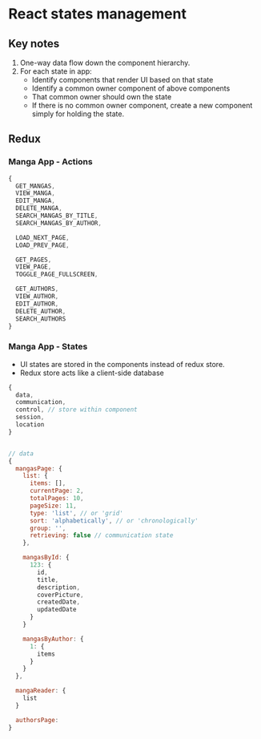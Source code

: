 # React states management

## Key notes

1. One-way data flow down the component hierarchy.
2. For each state in app:
    - Identify components that render UI based on that state
    - Identify a common owner component of above components
    - That common owner should own the state
    - If there is no common owner component, create a new component simply for holding the state.

## Redux

### Manga App - Actions

```js
{
  GET_MANGAS,
  VIEW_MANGA,
  EDIT_MANGA,
  DELETE_MANGA,
  SEARCH_MANGAS_BY_TITLE,
  SEARCH_MANGAS_BY_AUTHOR,

  LOAD_NEXT_PAGE,
  LOAD_PREV_PAGE,

  GET_PAGES,
  VIEW_PAGE,
  TOGGLE_PAGE_FULLSCREEN,

  GET_AUTHORS,
  VIEW_AUTHOR,
  EDIT_AUTHOR,
  DELETE_AUTHOR,
  SEARCH_AUTHORS
}
```

### Manga App - States

- UI states are stored in the components instead of redux store.
- Redux store acts like a client-side database

```javascript
{
  data,
  communication,
  control, // store within component
  session,
  location
}


// data
{
  mangasPage: {
    list: {
      items: [],
      currentPage: 2,
      totalPages: 10,
      pageSize: 11,
      type: 'list', // or 'grid'
      sort: 'alphabetically', // or 'chronologically'
      group: '',
      retrieving: false // communication state
    },

    mangasById: {
      123: {
        id,
        title,
        description,
        coverPicture,
        createdDate,
        updatedDate
      }
    }

    mangasByAuthor: {
      1: {
        items
      }
    }
  },

  mangaReader: {
    list
  }

  authorsPage:
}


```
